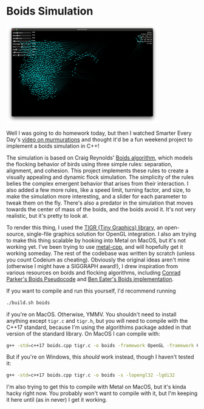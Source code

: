 # Boids Simulation

<img src="screenshot.jpg" style="max-width:400px">

Well I was going to do homework today, but then I watched Smarter Every Day's [video on murmurations](https://youtu.be/4LWmRuB-uNU) and thought it'd be a fun weekend project to implement a boids simulation in C++!

The simulation is based on Craig Reynolds' [Boids algorithm](https://en.wikipedia.org/wiki/Boids), which models the flocking behavior of birds using three simple rules: separation, alignment, and cohesion. This project implements these rules to create a visually appealing and dynamic flock simulation. The simplicity of the rules belies the complex emergent behavior that arises from their interaction. I also added a few more rules, like a speed limit, turning factor, and size, to make the simulation more interesting, and a slider for each parameter to tweak them on the fly. There's also a predator in the simulation that moves towards the center of mass of the boids, and the boids avoid it. It's not very realistic, but it's pretty to look at.

To render this thing, I used the [TIGR (Tiny Graphics) library](https://github.com/erkkah/tigr), an open-source, single-file graphics solution for OpenGL integration. I also am trying to make this thing scalable by hooking into Metal on MacOS, but it's not working yet. I've been trying to use [metal-cpp](https://github.com/bkaradzic/metal-cpp), and will hopefully get it working someday. The rest of the codebase was written by scratch (unless you count Codeium as cheating). Obviously the original ideas aren't mine (otherwise I might have a SIGGRAPH award!), I drew inspiration from various resources on boids and flocking algorithms, including [Conrad Parker's Boids Pseudocode](http://www.kfish.org/boids/pseudocode.html) and [Ben Eater's Boids implementation](https://eater.net/boids).

If you want to compile and run this yourself, I'd recommend running

```sh
./build.sh boids
```

if you're on MacOS. Otherwise, YMMV. You shouldn't need to install anything except `tigr.c` and `tigr.h`, but you will need to compile with the C++17 standard, because I'm using the algorithims package added in that version of the standard library. On MacOS I can compile with:

```sh
g++ -std=c++17 boids.cpp tigr.c -o boids -framework OpenGL -framework Cocoa
```

But if you're on Windows, this _should_ work instead, though I haven't tested it:

```sh
g++ -std=c++17 boids.cpp tigr.c -o boids -s -lopengl32 -lgdi32
```

I'm also trying to get this to compile with Metal on MacOS, but it's kinda hacky right now. You probably won't want to compile with it, but I'm keeping it here until (as in never) I get it working.
